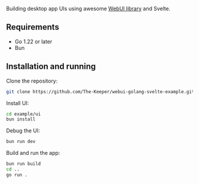 Building desktop app UIs using awesome [WebUI library](https://github.com/webui-dev/go-webui) and Svelte.

## Requirements
- Go 1.22 or later
- Bun

## Installation and running

Clone the repository:
```sh
git clone https://github.com/The-Keeper/webui-golang-svelte-example.git example --recursive
```

Install UI:
```sh
cd example/ui
bun install
```

Debug the UI:
```sh
bun run dev
```

Build and run the app:
```sh
bun run build
cd ..
go run .
```

